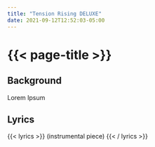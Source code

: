 ```yaml
---
title: "Tension Rising DELUXE"
date: 2021-09-12T12:52:03-05:00
---
```

# {{< page-title >}}

## Background
Lorem Ipsum

## Lyrics
{{< lyrics >}}
(instrumental piece)
{{< / lyrics >}}
